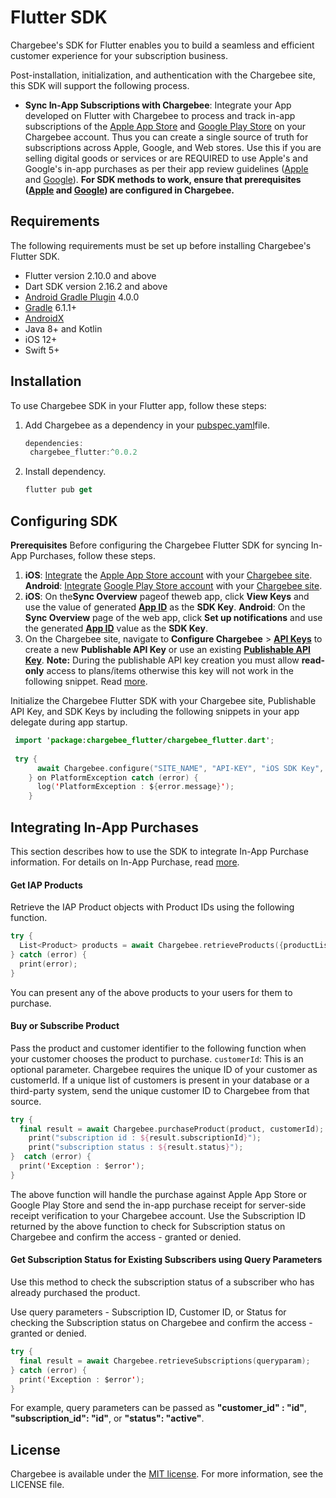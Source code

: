 # Flutter SDK

Chargebee's SDK for Flutter enables you to build a seamless and efficient customer experience for your subscription business.

Post-installation, initialization, and authentication with the Chargebee site, this SDK will support the following process.

-   **Sync In-App Subscriptions with Chargebee**: Integrate your App developed on Flutter with Chargebee to process and track in-app subscriptions of the [Apple App Store](https://appstoreconnect.apple.com/login "https://appstoreconnect.apple.com/login") and [Google Play Store](https://play.google.com/console/about/ "https://play.google.com/console/about/") on your Chargebee account. Thus you can create a single source of truth for subscriptions across Apple, Google, and Web stores. Use this if you are selling digital goods or services or are REQUIRED to use Apple's and Google's in-app purchases as per their app review guidelines ([Apple](https://developer.apple.com/app-store/review/guidelines/ "https://developer.apple.com/app-store/review/guidelines/") and [Google](https://support.google.com/googleplay/android-developer/answer/9858738 "https://support.google.com/googleplay/android-developer/answer/9858738")). **For SDK methods to work, ensure that prerequisites ([**Apple**](https://www.chargebee.com/docs/2.0/mobile-app-store-product-iap.html#configure-prerequisites "https://www.chargebee.com/docs/2.0/mobile-app-store-product-iap.html#configure-prerequisites") and [**Google**](https://www.chargebee.com/docs/2.0/mobile-playstore-connect.html#prerequisites-configuration "https://www.chargebee.com/docs/2.0/mobile-playstore-connect.html#prerequisites-configuration")) are configured in Chargebee.**

## Requirements

The following requirements must be set up before installing Chargebee's Flutter SDK.

-   Flutter version 2.10.0 and above
-   Dart SDK version 2.16.2 and above
-   [Android Gradle Plugin](https://developer.android.com/studio/releases/gradle-plugin "https://developer.android.com/studio/releases/gradle-plugin") 4.0.0
-   [Gradle](https://gradle.org/releases/ "https://gradle.org/releases/") 6.1.1+
-   [AndroidX](https://developer.android.com/jetpack/androidx/ "https://developer.android.com/jetpack/androidx/")
-   Java 8+ and Kotlin
-   iOS 12+
-   Swift 5+

## Installation

To use Chargebee SDK in your Flutter app, follow these steps:

1.  Add Chargebee as a dependency in your [pubspec.yaml](https://flutter.io/platform-plugins/ "https://flutter.io/platform-plugins/")file.

    ```swift
    dependencies: 
     chargebee_flutter:^0.0.2
    ```
    
2.  Install dependency.

    ```swift
    flutter pub get
    ```

## Configuring SDK

**Prerequisites**
Before configuring the Chargebee Flutter SDK for syncing In-App Purchases, follow these steps.

1.  **iOS**: [Integrate](https://www.chargebee.com/docs/2.0/mobile-app-store-connect.html "https://www.chargebee.com/docs/2.0/mobile-app-store-connect.html") the [Apple App Store account](https://appstoreconnect.apple.com/login "https://appstoreconnect.apple.com/login") with your [Chargebee site](https://app.chargebee.com/login "https://app.chargebee.com/login").
    **Android**: [Integrate](https://www.chargebee.com/docs/2.0/mobile-playstore-connect.html "https://www.chargebee.com/docs/2.0/mobile-playstore-connect.html") [Google Play Store account](https://play.google.com/console/about/ "https://play.google.com/console/about/") with your [Chargebee site](https://app.chargebee.com/login "https://app.chargebee.com/login").
2.  **iOS**: On the**Sync Overview** pageof theweb app, click **View Keys** and use the value of generated [**App ID**](https://www.chargebee.com/docs/1.0/mobile-app-store-product-iap.html#app-id "https://www.chargebee.com/docs/1.0/mobile-app-store-product-iap.html#app-id") as the **SDK Key**.
    **Android**: On the **Sync Overview** page of the web app, click **Set up notifications** and use the generated [**App ID**](https://www.chargebee.com/docs/1.0/mobile-playstore-notifications.html#app-id "https://www.chargebee.com/docs/1.0/mobile-playstore-notifications.html#app-id") value as the **SDK Key**.
3.  On the Chargebee site, navigate to **Configure Chargebee** > [**API Keys**](https://www.chargebee.com/docs/2.0/api_keys.html#create-an-api-key "https://www.chargebee.com/docs/2.0/api_keys.html#create-an-api-key") to create a new **Publishable API Key** or use an existing [**Publishable API Key**](https://www.chargebee.com/docs/2.0/api_keys.html#types-of-api-keys_publishable-key "https://www.chargebee.com/docs/2.0/api_keys.html#types-of-api-keys_publishable-key").
    **Note:** During the publishable API key creation you must allow **read-only** access to plans/items otherwise this key will not work in the following snippet. Read [more](https://www.chargebee.com/docs/2.0/api_keys.html#types-of-api-keys_publishable-key "https://www.chargebee.com/docs/2.0/api_keys.html#types-of-api-keys_publishable-key").

Initialize the Chargebee Flutter SDK with your Chargebee site, Publishable API Key, and SDK Keys by including the following snippets in your app delegate during app startup.

```swift
 import 'package:chargebee_flutter/chargebee_flutter.dart';
    
 try {
      await Chargebee.configure("SITE_NAME", "API-KEY", "iOS SDK Key", "Android SDK Key");
    } on PlatformException catch (error) {
      log('PlatformException : ${error.message}');
    }
```

## Integrating In-App Purchases

This section describes how to use the SDK to integrate In-App Purchase information. For details on In-App Purchase, read [more](https://www.chargebee.com/docs/2.0/mobile_subscriptions.html "https://www.chargebee.com/docs/2.0/mobile_subscriptions.html").

#### Get IAP Products

Retrieve the IAP Product objects with Product IDs using the following function.

```swift
try {
  List<Product> products = await Chargebee.retrieveProducts({productList: "[Product ID's from Google or Apple]"});
} catch (error) {
  print(error);
}
```
You can present any of the above products to your users for them to purchase.

#### Buy or Subscribe Product

Pass the product and customer identifier to the following function when your customer chooses the product to purchase.
`customerId`: This is an optional parameter. Chargebee requires the unique ID of your customer as customerId. If a unique list of customers is present in your database or a third-party system, send the unique customer ID to Chargebee from that source.

```swift
try {
  final result = await Chargebee.purchaseProduct(product, customerId);
    print("subscription id : ${result.subscriptionId}");
    print("subscription status : ${result.status}");
}  catch (error) {
  print('Exception : $error');
}
```

The above function will handle the purchase against Apple App Store or Google Play Store and send the in-app purchase receipt for server-side receipt verification to your Chargebee account. Use the Subscription ID returned by the above function to check for Subscription status on Chargebee and confirm the access - granted or denied.

#### Get Subscription Status for Existing Subscribers using Query Parameters

Use this method to check the subscription status of a subscriber who has already purchased the product.

Use query parameters - Subscription ID, Customer ID, or Status for checking the Subscription status on Chargebee and confirm the access - granted or denied.

```swift
try {
  final result = await Chargebee.retrieveSubscriptions(queryparam);
} catch (error) {
  print('Exception : $error');
}
```

For example, query parameters can be passed as **"customer_id" : "id"**, **"subscription_id": "id"**, or **"status": "active"**.

License
-------

Chargebee is available under the [MIT license](https://opensource.org/licenses/MIT "https://opensource.org/licenses/MIT"). For more information, see the LICENSE file.
